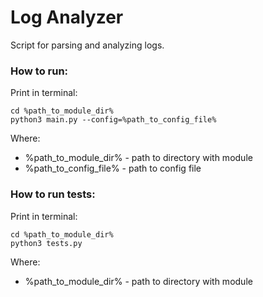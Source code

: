 # Log Analyzer
Script for parsing and analyzing logs.

### How to run: 
Print in terminal:
```
cd %path_to_module_dir%
python3 main.py --config=%path_to_config_file%
```

Where:
* %path_to_module_dir% - path to directory with module
* %path_to_config_file% - path to config file

### How to run tests: 
Print in terminal:
```
cd %path_to_module_dir%
python3 tests.py
```
Where:
* %path_to_module_dir% - path to directory with module
